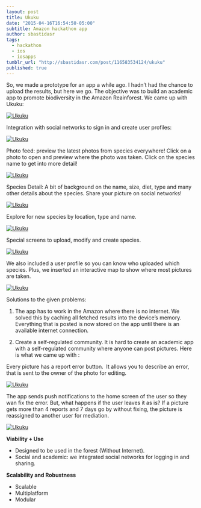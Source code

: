 ```yaml
---
layout: post
title: Ukuku
date: "2015-04-16T16:54:50-05:00"
subtitle: Amazon hackathon app
author: sbastidasr
tags: 
  - hackathon
  - ios
  - iosapps
tumblr_url: "http://sbastidasr.com/post/116583534124/ukuku"
published: true
---
```


So, we made a prototype for an app a while ago. I hadn’t had the chance to upload the results, but here we go. The objective was to build an academic app to promote biodiversity in the Amazon Reainforest. We came up with Ukuku:

<a href="#">
    <img src="{{ site.baseurl }}/img/ukuku/ukuku1.png" alt="Ukuku">
</a>

Integration with social networks to sign in and create user profiles:

<a href="#">
    <img src="{{ site.baseurl }}/img/ukuku/ukuku2.png" alt="Ukuku">
</a>

Photo feed: preview the latest photos from species everywhere! Click on a photo to open and preview where the photo was taken. Click on the species name to get into more detail!

<a href="#">
    <img src="{{ site.baseurl }}/img/ukuku/ukuku3.png" alt="Ukuku">
</a>

Species Detail: A bit of background on the name, size, diet, type and many other details about the species. Share your picture on social networks!

<a href="#">
    <img src="{{ site.baseurl }}/img/ukuku/ukuku4.png" alt="Ukuku">
</a>

Explore for new species by location, type and name.

<a href="#">
    <img src="{{ site.baseurl }}/img/ukuku/ukuku5.png" alt="Ukuku">
</a>

Special screens to upload, modify and create species.

<a href="#">
    <img src="{{ site.baseurl }}/img/ukuku/ukuku7.png" alt="Ukuku">
</a>

We also included a user profile so you can know who uploaded which species. Plus, we inserted an interactive map to show where most pictures are taken.

<a href="#">
    <img src="{{ site.baseurl }}/img/ukuku/ukuku8.png" alt="Ukuku">
</a>

Solutions to the given problems: 

1. The app has to work in the Amazon where there is no internet. We solved this by caching all fetched results into the device’s memory. Everything that is posted is now stored on the app until there is an available internet connection.

2. Create a self-regulated community. It is hard to create an academic app with a self-regulated community where anyone can post pictures. Here is what we came up with :

Every picture has a report error button.  It allows you to describe an error, that is sent to the owner of the photo for editing.

<a href="#">
    <img src="{{ site.baseurl }}/img/ukuku/ukuku9.png" alt="Ukuku">
</a>

The app sends push notifications to the home screen of the user so they wan fix the error. But, what happens if the user leaves it as is? If a picture gets more than 4 reports and 7 days go by without fixing, the picture is reassigned to another user for mediation.

<a href="#">
    <img src="{{ site.baseurl }}/img/ukuku/ukuku10.png" alt="Ukuku">
</a>

**Viability + Use**

* Designed to be used in the forest (Without Internet).
* Social and academic: we integrated social networks for logging in and sharing.

**Scalability and Robustness**

* Scalable
* Multiplatform
* Modular

